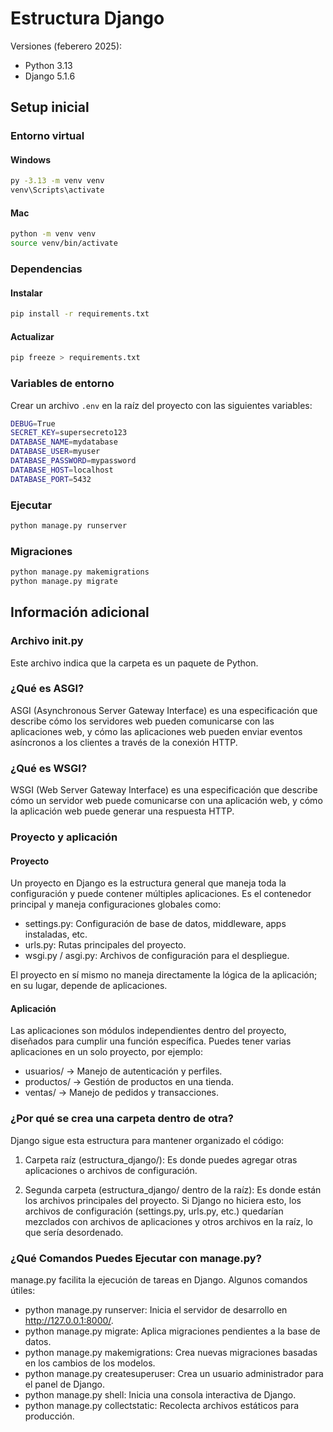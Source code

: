# Estructura Django

Versiones (feberero 2025):

- Python 3.13
- Django 5.1.6

## Setup inicial

### Entorno virtual

#### Windows

```bash
py -3.13 -m venv venv
venv\Scripts\activate
```

#### Mac

```bash
python -m venv venv
source venv/bin/activate
```

### Dependencias

#### Instalar

```bash
pip install -r requirements.txt
```

#### Actualizar

```bash
pip freeze > requirements.txt
```

### Variables de entorno

Crear un archivo `.env` en la raíz del proyecto con las siguientes variables:

```bash
DEBUG=True
SECRET_KEY=supersecreto123
DATABASE_NAME=mydatabase
DATABASE_USER=myuser
DATABASE_PASSWORD=mypassword
DATABASE_HOST=localhost
DATABASE_PORT=5432
```

### Ejecutar

```bash
python manage.py runserver
```

### Migraciones

```bash
python manage.py makemigrations
python manage.py migrate
```

## Información adicional

### Archivo __init__.py

Este archivo indica que la carpeta es un paquete de Python.

### ¿Qué es ASGI?

ASGI (Asynchronous Server Gateway Interface) es una especificación que describe cómo los servidores web pueden comunicarse con las aplicaciones web, y cómo las aplicaciones web pueden enviar eventos asíncronos a los clientes a través de la conexión HTTP.

### ¿Qué es WSGI?

WSGI (Web Server Gateway Interface) es una especificación que describe cómo un servidor web puede comunicarse con una aplicación web, y cómo la aplicación web puede generar una respuesta HTTP.

### Proyecto y aplicación

#### Proyecto

Un proyecto en Django es la estructura general que maneja toda la configuración y puede contener múltiples aplicaciones. Es el contenedor principal y maneja configuraciones globales como:

- settings.py: Configuración de base de datos, middleware, apps instaladas, etc.
- urls.py: Rutas principales del proyecto.
- wsgi.py / asgi.py: Archivos de configuración para el despliegue.

El proyecto en sí mismo no maneja directamente la lógica de la aplicación; en su lugar, depende de aplicaciones.

#### Aplicación

Las aplicaciones son módulos independientes dentro del proyecto, diseñados para cumplir una función específica. Puedes tener varias aplicaciones en un solo proyecto, por ejemplo:

- usuarios/ → Manejo de autenticación y perfiles.
- productos/ → Gestión de productos en una tienda.
- ventas/ → Manejo de pedidos y transacciones.

### ¿Por qué se crea una carpeta dentro de otra?

Django sigue esta estructura para mantener organizado el código:

1. Carpeta raíz (estructura_django/): Es donde puedes agregar otras aplicaciones o archivos de configuración.

2. Segunda carpeta (estructura_django/ dentro de la raíz): Es donde están los archivos principales del proyecto. Si Django no hiciera esto, los archivos de configuración (settings.py, urls.py, etc.) quedarían mezclados con archivos de aplicaciones y otros archivos en la raíz, lo que sería desordenado.

### ¿Qué Comandos Puedes Ejecutar con manage.py?

manage.py facilita la ejecución de tareas en Django. Algunos comandos útiles:

- python manage.py runserver: Inicia el servidor de desarrollo en <http://127.0.0.1:8000/>.
- python manage.py migrate: Aplica migraciones pendientes a la base de datos.
- python manage.py makemigrations: Crea nuevas migraciones basadas en los cambios de los modelos.
- python manage.py createsuperuser: Crea un usuario administrador para el panel de Django.
- python manage.py shell: Inicia una consola interactiva de Django.
- python manage.py collectstatic: Recolecta archivos estáticos para producción.
